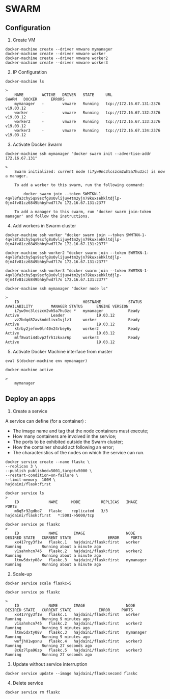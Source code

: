 # SWARM 

## Configuration 

1. Create VM 
```Docker
docker-machine create --driver vmware mymanager 
docker-machine create --driver vmware worker
docker-machine create --driver vmware worker2
docker-machine create --driver vmware worker3
```

2. IP Configuration
```Docker
docker-machine ls

> 
    NAME        ACTIVE   DRIVER   STATE     URL                        SWARM   DOCKER      ERRORS
    mymanager   -        vmware   Running   tcp://172.16.67.131:2376           v19.03.12   
    worker      -        vmware   Running   tcp://172.16.67.132:2376           v19.03.12   
    worker2     -        vmware   Running   tcp://172.16.67.133:2376           v19.03.12   
    worker3     -        vmware   Running   tcp://172.16.67.134:2376           v19.03.12   
```

3. Activate Docker Swarm 
```Docker
docker-machine ssh mymanager "docker swarm init --advertise-addr 172.16.67.131"

>
    Swarm initialized: current node (i7yw9nc3lcszcm2wh5a7hu3zc) is now a manager.

    To add a worker to this swarm, run the following command:

        docker swarm join --token SWMTKN-1-4qvl8fa3chy5qx9sxfg8x0vlijuy4tm2yjn79kuxsehkltdjlp-0jm4fv81cz6849bhbyhwd7l7o 172.16.67.131:2377

    To add a manager to this swarm, run 'docker swarm join-token manager' and follow the instructions.
```

4. Add workers in Swarm cluster
```Docker 
docker-machine ssh worker "docker swarm join --token SWMTKN-1-4qvl8fa3chy5qx9sxfg8x0vlijuy4tm2yjn79kuxsehkltdjlp-0jm4fv81cz6849bhbyhwd7l7o 172.16.67.131:2377"

docker-machine ssh worker2 "docker swarm join --token SWMTKN-1-4qvl8fa3chy5qx9sxfg8x0vlijuy4tm2yjn79kuxsehkltdjlp-0jm4fv81cz6849bhbyhwd7l7o 172.16.67.131:2377"

docker-machine ssh worker3 "docker swarm join --token SWMTKN-1-4qvl8fa3chy5qx9sxfg8x0vlijuy4tm2yjn79kuxsehkltdjlp-0jm4fv81cz6849bhbyhwd7l7o 172.16.67.131:2377"

docker-machine ssh mymanager "docker node ls"

>
    ID                            HOSTNAME            STATUS              AVAILABILITY        MANAGER STATUS      ENGINE VERSION
    i7yw9nc3lcszcm2wh5a7hu3zc *   mymanager           Ready               Active              Leader              19.03.12
    vz2bdqd82avknddlivx1vjlz1     worker              Ready               Active                                  19.03.12
    ktrby2jefmw0lr40v24rbey6y     worker2             Ready               Active                                  19.03.12
    mlf8wati44bvp2frh1zkxar6p     worker3             Ready               Active                                  19.03.12
```

5. Activate Docker Machine interface from master
```
eval $(docker-machine env mymanager)

docker-machine active

> 
    mymanager
```

## Deploy an apps

1. Create a service

A service can define (for a container) :
-   The image name and tag that the node containers must execute;
-   How many containers are involved in the service;
-   The ports to be exhibited outside the Swarm cluster;
-   How the container should act following an error;
-   The characteristics of the nodes on which the service can run.

```Docker
docker service create --name flaskc \
--replicas 3 \
--publish published=5001,target=5000 \
--restart-condition=on-failure \
--limit-memory	100M \
hajdaini/flask:first

docker service ls
>
    ID             NAME      MODE         REPLICAS   IMAGE                  PORTS
    m8q5r92gdbo7   flaskc    replicated   3/3        hajdaini/flask:first   *:5001->5000/tcp

docker service ps flaskc
>
    ID             NAME       IMAGE                  NODE        DESIRED STATE   CURRENT STATE                ERROR     PORTS
    xx417rgy3f1w   flaskc.1   hajdaini/flask:first   worker      Running         Running about a minute ago             
    v1sahnhcn745   flaskc.2   hajdaini/flask:first   worker2     Running         Running about a minute ago             
    ltnw5dxty08v   flaskc.3   hajdaini/flask:first   mymanager   Running         Running about a minute ago     
```

2. Scale-up
```Docker 
docker service scale flaskc=5

docker service ps flaskc

> 
    ID             NAME       IMAGE                  NODE        DESIRED STATE   CURRENT STATE            ERROR     PORTS
    xx417rgy3f1w   flaskc.1   hajdaini/flask:first   worker      Running         Running 9 minutes ago              
    v1sahnhcn745   flaskc.2   hajdaini/flask:first   worker2     Running         Running 9 minutes ago              
    ltnw5dxty08v   flaskc.3   hajdaini/flask:first   mymanager   Running         Running 9 minutes ago              
    wefjh01wpxnu   flaskc.4   hajdaini/flask:first   worker3     Running         Running 27 seconds ago             
    8c6z7lpa96zp   flaskc.5   hajdaini/flask:first   worker3     Running         Running 27 seconds ago
```

3. Update without service interruption

```Docker
docker service update --image hajdaini/flask:second flaskc
```

4. Delete service 
```Docker 
docker service rm flaskc
```
